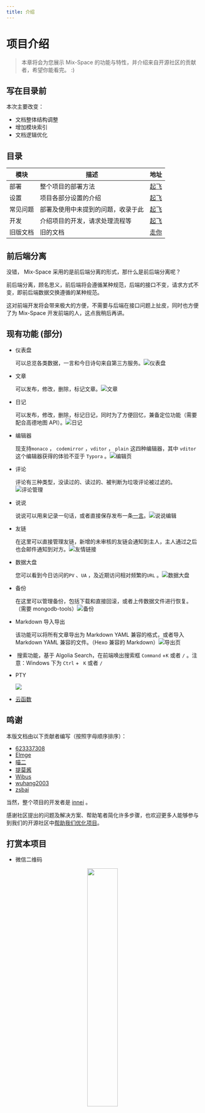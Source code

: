 ```yaml
---
title: 介绍
---
```


# 项目介绍

> 本章将会为您展示 Mix-Space 的功能与特性，并介绍来自开源社区的贡献者，希望你能看完。 :)

## 写在目录前

本次主要改变：

- 文档整体结构调整
- 增加模块索引
- 文档逻辑优化

## 目录

| 模块     | 描述                               | 地址                                                     |
| -------- | ---------------------------------- | -------------------------------------------------------- |
| 部署     | 整个项目的部署方法                 | [起飞](/deploy/docker)                                   |
| 设置     | 项目各部分设置的介绍               | [起飞](/options/)                                        |
| 常见问题 | 部署及使用中未提到的问题，收录于此 | [起飞](/help/)                                           |
| 开发     | 介绍项目的开发，请求处理流程等     | [起飞](/dev/)                                            |
| 旧版文档 | 旧的文档                           | [走你](https://github.com/mx-space/docs/tree/master/old) |

## 前后端分离

没错， Mix-Space 采用的是前后端分离的形式，那什么是前后端分离呢？

前后端分离，顾名思义，前后端将会遵循某种规范，后端的接口不变，请求方式不变，即前后端数据交换遵循的某种规范。

这对前端开发将会带来极大的方便，不需要与后端在接口问题上扯皮，同时也方便了为 Mix-Space 开发前端的人，这点我稍后再讲。

## 现有功能 (部分)

- 仪表盘

  可以总览各类数据，一言和今日诗句来自第三方服务。![仪表盘](https://cdn.jsdelivr.net/gh/mx-space/docs-images@latest/images/V0BRMI.png)

- 文章

  可以发布，修改，删除，标记文章。![文章](https://cdn.jsdelivr.net/gh/mx-space/docs-images@latest/images/Vd1kAW.png)

- 日记

  可以发布，修改，删除，标记日记，同时为了方便回忆，兼备定位功能（需要配合高德地图 API）。![日记](https://cdn.jsdelivr.net/gh/mx-space/docs-images@latest/images/mAwG4T.png)

- 编辑器

  现支持`monaco` ， `codemirror` ，`vditor` ， `plain` 这四种编辑器，其中 `vditor` 这个编辑器获得的体验不亚于 `Typora` 。![编辑页](https://cdn.jsdelivr.net/gh/mx-space/docs-images@latest/images/ROaydk.png)

- 评论

  评论有三种类型，没读过的、读过的、被判断为垃圾评论被过滤的。![评论管理](https://cdn.jsdelivr.net/gh/mx-space/docs-images@latest/images/oNhuO0.png)

- 说说

  说说可以用来记录一句话，或者直接保存发布一条[一言](https://hitokoto.cn/)。![说说编辑](https://cdn.jsdelivr.net/gh/mx-space/docs-images@latest/images/gMs43j.png)

- 友链

  在这里可以直接管理友链，新增的未审核的友链会通知到主人，主人通过之后也会邮件通知到对方。![友情链接](https://cdn.jsdelivr.net/gh/mx-space/docs-images@latest/images/server-links.png)

- 数据大盘

  您可以看到今日访问的`PV` 、`UA` ，及近期访问相对频繁的`URL` 。![数据大盘](https://cdn.jsdelivr.net/gh/mx-space/docs-images@latest/images/2ke5KU.png)

- 备份

  在这里可以管理备份，包括下载和直接回滚，或者上传数据文件进行恢复。（需要 mongodb-tools）![备份](https://cdn.jsdelivr.net/gh/mx-space/docs-images@latest/images/cTOSl.png)

- Markdown 导入导出

  该功能可以将所有文章导出为 Markdown YAML 兼容的格式，或者导入 Markdown YAML 兼容的文件。（Hexo 兼容的 Markdown）![导出页](https://cdn.jsdelivr.net/gh/mx-space/docs-images@latest/images/server-md.png)

- ​ 搜索功能，基于 Algolia Search，在前端唤出搜索框 `Command` +`K` 或者 `/` 。注意：Windows 下为 `Ctrl` + ` K` 或者 `/`
- PTY

  ![](https://user-images.githubusercontent.com/41265413/153223043-b211b0b8-977d-474e-8b51-80f77624dd75.jpg)

- [云函数](https://github.com/mx-space/mx-server/blob/master/src/modules/serverless/serverless.readme.md)

## 鸣谢

本版文档由以下贡献者编写（按照字母顺序排序）：

- [623337308](https://blog.cqsjyz.com)
- [Elmge](https://github.com/Elmge)
- [喵二](https://www.miaoer.xyz)
- [提莫酱](https://www.timochan.cn)
- [Wibus](https://github.com/wibus-wee)
- [wuhang2003](https://github.com/wuhang2003)
- [zsbai](https://github.com/zsbai)

当然，整个项目的开发者是 [innei](https://innei.ren) 。

感谢社区提出的问题及解决方案、帮助笔者简化许多步骤，也欢迎更多人能够参与到我们的开源社区中[帮助我们优化项目](https://github.com/mx-space)。

## 打赏本项目

- 微信二维码

<div align="center">
<img src="https://cdn.jsdelivr.net/gh/Innei/img-bed@master/20191211132347.png" style="width:40%;" />
</div>

